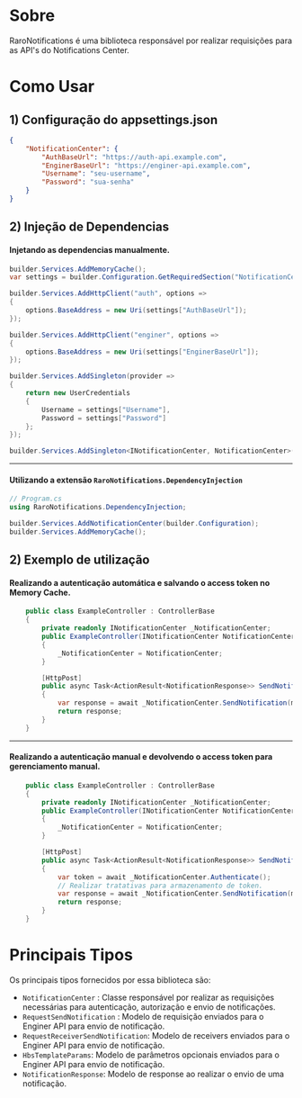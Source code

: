 # Sobre

RaroNotifications é uma biblioteca responsável por realizar requisições para as API's do Notifications Center.

# Como Usar

## 1) Configuração do appsettings.json
```json
{
    "NotificationCenter": {
        "AuthBaseUrl": "https://auth-api.example.com",
        "EnginerBaseUrl": "https://enginer-api.example.com",
        "Username": "seu-username",
        "Password": "sua-senha"
    }
}
```
## 2) Injeção de Dependencias

#### Injetando as dependencias manualmente.
```csharp
builder.Services.AddMemoryCache();
var settings = builder.Configuration.GetRequiredSection("NotificationCenter");

builder.Services.AddHttpClient("auth", options =>
{
    options.BaseAddress = new Uri(settings["AuthBaseUrl"]);
});

builder.Services.AddHttpClient("enginer", options =>
{
    options.BaseAddress = new Uri(settings["EnginerBaseUrl"]);
});

builder.Services.AddSingleton(provider =>
{
    return new UserCredentials
    {
        Username = settings["Username"],
        Password = settings["Password"]
    };
});

builder.Services.AddSingleton<INotificationCenter, NotificationCenter>();
```

---
#### Utilizando a extensão `RaroNotifications.DependencyInjection`
```csharp
// Program.cs 
using RaroNotifications.DependencyInjection;

builder.Services.AddNotificationCenter(builder.Configuration);
builder.Services.AddMemoryCache();
```

## 2) Exemplo de utilização
#### Realizando a autenticação automática e salvando o access token no Memory Cache.
```csharp
    public class ExampleController : ControllerBase
    {
        private readonly INotificationCenter _NotificationCenter;
        public ExampleController(INotificationCenter NotificationCenter)
        {
            _NotificationCenter = NotificationCenter;
        }

        [HttpPost]
        public async Task<ActionResult<NotificationResponse>> SendNotification(RequestSendNotification model)
        {
            var response = await _NotificationCenter.SendNotification(model);
            return response;
        }
    }
```
---
#### Realizando a autenticação manual e devolvendo o access token para gerenciamento manual.
```csharp
    public class ExampleController : ControllerBase
    {
        private readonly INotificationCenter _NotificationCenter;
        public ExampleController(INotificationCenter NotificationCenter)
        {
            _NotificationCenter = NotificationCenter;
        }

        [HttpPost]
        public async Task<ActionResult<NotificationResponse>> SendNotification(RequestSendNotification model)
        {
            var token = await _NotificationCenter.Authenticate();
            // Realizar tratativas para armazenamento de token.
            var response = await _NotificationCenter.SendNotification(model,token);
            return response;
        }
    }
```

# Principais Tipos
Os principais tipos fornecidos por essa biblioteca são:
- `NotificationCenter` : Classe responsável por realizar as requisições necessárias para autenticação, autorização e envio de notificações.
- `RequestSendNotification` : Modelo de requisição enviados para o Enginer API para envio de notificação.
- `RequestReceiverSendNotification`: Modelo de receivers enviados para o Enginer API para envio de notificação.
- `HbsTemplateParams`: Modelo de parâmetros opcionais enviados para o Enginer API para envio de notificação.
- `NotificationResponse`: Modelo de response ao realizar o envio de uma notificação.